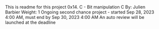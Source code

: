 This is readme for this project 0x14. C - Bit manipulation
C
 By: Julien Barbier
 Weight: 1
 Ongoing second chance project - started Sep 28, 2023 4:00 AM, must end by Sep 30, 2023 4:00 AM
 An auto review will be launched at the deadline 
